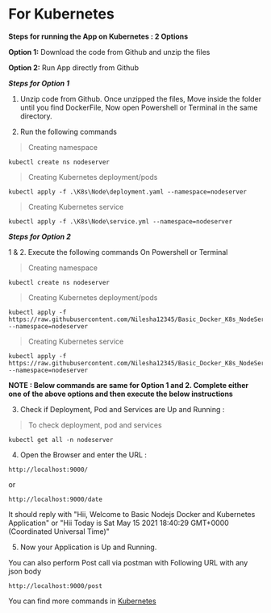 # For Kubernetes
**Steps for running the App on Kubernetes : 2 Options**

**Option 1:** Download the code from Github and unzip the files

**Option 2:** Run App directly from Github


_**Steps for Option 1**_

1. Unzip code from Github.  Once unzipped the files,  Move inside the folder until you find DockerFile,  Now open Powershell or Terminal in the same directory.

2. Run the following commands

> Creating namespace
````
kubectl create ns nodeserver
````
> Creating Kubernetes deployment/pods
````
kubectl apply -f .\K8s\Node\deployment.yaml --namespace=nodeserver
````
> Creating Kubernetes service
````
kubectl apply -f .\K8s\Node\service.yml --namespace=nodeserver
`````


_**Steps for Option 2**_         
       
1 & 2. Execute the following commands On Powershell or Terminal
> Creating namespace
````
kubectl create ns nodeserver
````
> Creating Kubernetes deployment/pods
````
kubectl apply -f https://raw.githubusercontent.com/Nilesha12345/Basic_Docker_K8s_NodeServer/master/K8s/Node/deployment.yaml --namespace=nodeserver
````
> Creating Kubernetes service
````
kubectl apply -f https://raw.githubusercontent.com/Nilesha12345/Basic_Docker_K8s_NodeServer/master/K8s/Node/service.yml --namespace=nodeserver
`````

**NOTE : Below commands are same for Option 1 and 2. Complete either one of the above options and then execute the below instructions**

3. Check if Deployment, Pod and Services are Up and Running : 

> To check deployment, pod and services
`````
kubectl get all -n nodeserver
`````

4. Open the Browser and enter the URL : 
`````
http://localhost:9000/ 
`````
or 
`````
http://localhost:9000/date 
`````
It should reply with "Hii, Welcome to Basic Nodejs Docker and Kubernetes Application" or "Hii Today is Sat May 15 2021 18:40:29 GMT+0000 (Coordinated Universal Time)"

5. Now your Application is Up and Running. 

You can also perform Post call via postman with Following URL with any json body
`````
http://localhost:9000/post
``````


You can find more commands in [Kubernetes](./Commands/kubernetes.txt)
